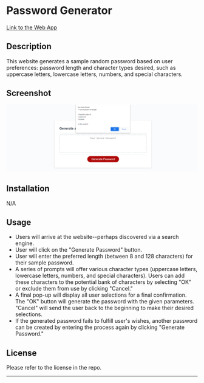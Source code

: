 # Password Generator
[Link to the Web App](https://ds055.github.io/password_generator/)

## Description
This website generates a sample random password based on user preferences: password length and character types desired, such as uppercase letters, lowercase letters, numbers, and special characters. 

## Screenshot
![Website Mockup](./assets/images/App%20Screenshot.png)

## Installation
N/A

## Usage
* Users will arrive at the website--perhaps discovered via a search engine.
* User will click on the "Generate Password" button. 
* User will enter the preferred length (between 8 and 128 characters) for their sample password.
* A series of prompts will offer various character types (uppercase letters, lowercase letters, numbers, and special characters). Users can add these characters to the potential bank of characters by selecting "OK" or exclude them from use by clicking "Cancel." 
* A final pop-up will display all user selections for a final confirmation. The "OK" button will generate the password with the given parameters. "Cancel" will send the user back to the beginning to make their desired selections. 
* If the generated password fails to fulfill user's wishes, another password can be created by entering the process again by clicking "Generate Password." 

## License
Please refer to the license in the repo.

- - -
